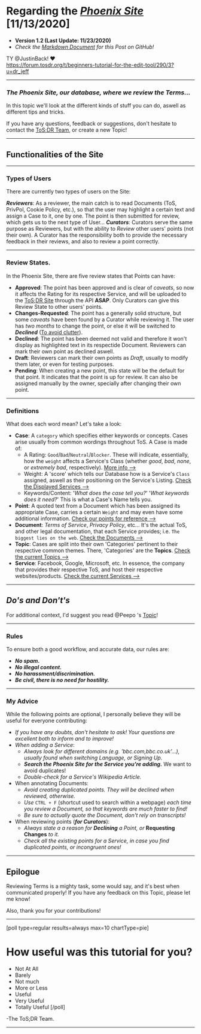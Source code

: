 # Regarding the [_Phoenix Site_](https://edit.tosdr.org) [11/13/2020]
- **Version 1.2 (Last Update: 11/23/2020)**
- *Check the [Markdown Document](https://github.com/DrKJeff16/ToSDR-Work/blob/master/Done/Forum-Stuff/Phoenix-Site.md) for this Post on GitHub!*

TY @JustinBack! :heart:  
https://forum.tosdr.org/t/beginners-tutorial-for-the-edit-tool/290/3?u=dr_jeff

---
### _The Phoenix Site, our database, where we review the Terms..._
In this topic we'll look at the different kinds of stuff you can do, aswell as different tips and tricks.

If you have any questions, feedback or suggestions, don't hesitate to contact the [ToS;DR Team](https://forum.tosdr.org/badges/107/tos-dr-team), or create a new Topic!

---
## Functionalities of the Site

---
### Types of Users
There are currently two types of users on the Site:

***Reviewers***: As a reviewer, the main catch is to read Documents (ToS, PrivPol, Cookie Policy, etc.), so that the user may highlight a certain text and assign a Case to it, one by one. The point is then submitted for review, which gets us to the next type of User...
***Curators***: Curators serve the same purpose as Reviewers, but with the ability to _Review_ other users' points (not their own). A Curator has the responsibility both to provide the necessary feedback in their reviews, and also to review a point correctly.

---
### Review States.
In the Phoenix Site, there are five review states that Points can have:
 - **Approved**: The point has been approved and is clear of _caveats_, so now it affects the Rating for its respective Service, and will be uploaded to the [ToS;DR Site](https://tosdr.org) through the API **ASAP**. Only Curators can give this Review State to other users' points.
 - **Changes-Requested**: The point has a generally solid structure, but some _caveats_ have been found by a Curator while reviewing it. The user has _two months_ to change the point, or else it will be switched to **_Declined_** ([To avoid clutter](https://forum.tosdr.org/t/new-changes-requested-policy/221)).
 - **Declined**: The point has been deemed not valid and therefore it won't display as highlighted text in its respectide Document. Reviewers can mark their own point as declined aswell.
 - **Draft**: Reviewers can mark their own points as _Draft_, usually to modify them later, or even for testing purposes.
 - **Pending**: When creating a new point, this state will be the default for that point. It indicates that the point is up for review. It can also be assigned manually by the owner, specially after changing their own point.

---
### Definitions
What does each word mean? Let's take a look:

 - **Case**: A `category` which specifies either keywords or concepts. Cases arise usually from common wordings throughout ToS.
	A Case is made of:
	- A Rating: `Good`/`Bad`/`Neutral`/`Blocker`. These will indicate, essentially, how the `weight` affects a Service's Class (whether _good_, _bad_, _none_, or _extremely bad_, respectively).
[More info -->](https://tosdr.org/classification.html)
	- Weight: A 'score' which tells our Database how is a Service's `Class` assigned, aswell as their positioning on the Service's Listing.
[Check the Displayed Services -->](https://tosdr.org)
	- Keywords/Content: '_What does the case tell you?_' '_What keywords does it need?_'
	This is what a Case's Name tells you.
 - **Point**: A quoted text from a Document which has been assigned its appropriate Case, carries a certain `Weight` and may even have some additional information.
[Check our points for reference -->](https://edit.tosdr.org/points)
 - **Document**: _Terms of Service_, _Privacy Policy_, etc... It's the actual ToS, and other legal documentation, that each Service provides; i.e. `The biggest lies on the web`.
[Check the Documents -->](https://edit.tosdr.org/documents)
 - **Topic**: Cases are split into their own 'Categories' pertinent to their respective common themes. There, 'Categories' are the **Topics**.
[Check the current Topics -->](https://edit.tosdr.org/topics)
 - **Service**: Facebook, Google, Microsoft, etc. In essence, the company that provides their respective ToS, and host their respective websites/products.
[Check the current Services -->](https://edit.tosdr.org/services)

---
## _Do's and Don't's_
For additional context, I'd suggest you read @Peepo 's [Topic](https://forum.tosdr.org/t/how-to-be-a-good-contributor-to-tos-dr/84)!

---
### Rules
To ensure both a good workflow, and accurate data, our rules are:

 - ***No spam.***
 - ***No illegal content.***
 - ***No harassment/discrimination.***
 - ***Be civil, there is no need for hostility.***

---
### My Advice
While the following points are optional, I personally believe they will be useful for everyone contributing:

 - _If you have any doubts, don't hesitate to ask! Your questions are excellent both to inform and to improve!_
 - _When adding a Service_:
	- _Always look for different domains (e.g. 'bbc.com,bbc.co.uk'...), usually found when switching Language, or Signing Up._
	- ***Search the Phoenix Site for the Service you're adding.*** We want to avoid duplicates!
	- _Double-check for a Service's Wikipedia Article._
 - When annotating Documents:
	- _Avoid creating duplicated points. They will be declined when reviewed, otherwise._
	- _Use_ `CTRL + F` (shortcut used to search within a webpage) _each time you review a Document, so that keywords are much faster to find!_
	- _Be sure to actually quote the Document, don't rely on transcripts!_
 - When reviewing points (***for Curators***):
	- *Always state a a reason for* ***Declining*** *a Point, or* **Requesting Changes** *to it.*
	- _Check all the existing points for a Service, in case you find duplicated points, or incongruent ones!_

---
## Epilogue
Reviewing Terms is a mighty task, some would say, and it's best when communicated properly!
If you have any feedback on this Topic, please let me know!

Also, thank you for your contributions!

---
[poll type=regular results=always max=10 chartType=pie]
# How useful was this tutorial for you?
* Not At All
* Barely
* Not much
* More or Less
* Useful
* Very Useful
* Totally Useful
[/poll]


-The ToS;DR Team.

---
